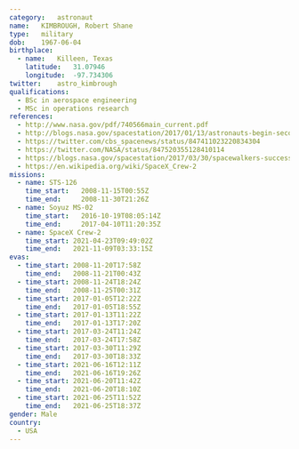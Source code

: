 ```yaml
---
category:	astronaut
name:	KIMBROUGH, Robert Shane
type:	military
dob:	1967-06-04
birthplace:
  - name:	Killeen, Texas
    latitude:	31.07946
    longitude:	-97.734306
twitter:	astro_kimbrough
qualifications:
  - BSc in aerospace engineering
  - MSc in operations research
references:
  - http://www.nasa.gov/pdf/740566main_current.pdf
  - http://blogs.nasa.gov/spacestation/2017/01/13/astronauts-begin-second-spacewalk-to-upgrade-power-systems/
  - https://twitter.com/cbs_spacenews/status/847411023220834304
  - https://twitter.com/NASA/status/847520355128410114
  - https://blogs.nasa.gov/spacestation/2017/03/30/spacewalkers-successfully-connect-adapter-for-commercial-crew-vehicles/
  - https://en.wikipedia.org/wiki/SpaceX_Crew-2
missions:
  - name: STS-126
    time_start:   2008-11-15T00:55Z
    time_end:     2008-11-30T21:26Z
  - name: Soyuz MS-02
    time_start:   2016-10-19T08:05:14Z
    time_end:     2017-04-10T11:20:35Z
  - name: SpaceX Crew-2
    time_start:	2021-04-23T09:49:02Z
    time_end:   2021-11-09T03:33:15Z
evas:
  - time_start: 2008-11-20T17:58Z
    time_end:   2008-11-21T00:43Z
  - time_start: 2008-11-24T18:24Z
    time_end:   2008-11-25T00:31Z
  - time_start: 2017-01-05T12:22Z
    time_end:   2017-01-05T18:55Z
  - time_start: 2017-01-13T11:22Z
    time_end:   2017-01-13T17:20Z
  - time_start: 2017-03-24T11:24Z
    time_end:   2017-03-24T17:58Z
  - time_start: 2017-03-30T11:29Z
    time_end:	2017-03-30T18:33Z
  - time_start:	2021-06-16T12:11Z
    time_end:	2021-06-16T19:26Z
  - time_start:	2021-06-20T11:42Z
    time_end:	2021-06-20T18:10Z
  - time_start:	2021-06-25T11:52Z
    time_end:	2021-06-25T18:37Z
gender:	Male
country:
  - USA
---
```

